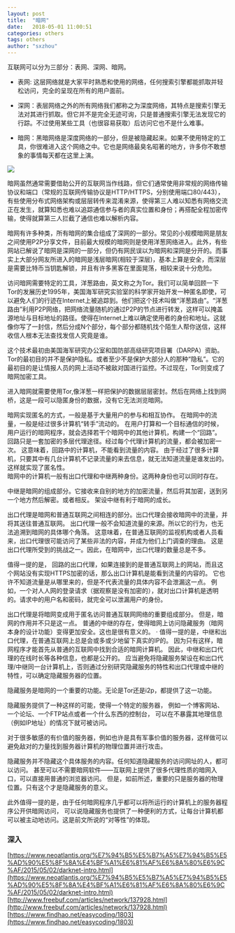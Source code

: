 ```yaml
---
layout: post
title:  "暗网"
date:   2018-05-01 11:00:51
categories: others
tags: others
author: "sxzhou"
---
```

互联网可以分为三部分：表网、深网、暗网。

* 表网: 这层网络就是大家平时熟悉和使用的网络，任何搜索引擎都能抓取并轻松访问，完全的呈现在所有的用户面前。

* 深网：表层网络之外的所有网络我们都称之为深度网络，其特点是搜索引擎无法对其进行抓取。但它并不是完全无迹可询，只是普通搜索引擎无法发现它的行踪。不过使用某些工具（也很容易获取）后访问它也不是什么难事。

* 暗网：黑暗网络是深度网络的一部分，但是被隐藏起来。如果不使用特定的工具，你很难进入这个网络之中。它也是网络最臭名昭著的地方，许多你不敢想象的事情每天都在这里上演。
 
![](https://pic4.zhimg.com/v2-c95314e1b5829f89c4694e9b9248828a_r.jpg)

暗网虽然通常需要借助公开的互联网当作线路，但它们通常使用非常规的网络传输协议和端口（常规的互联网传输协议是HTTP/HTTPS，分别使用端口80/443），有些使用分布式网络架构或层层转传来混淆来源，使得第三人难以知悉有网络交流正在发生，就算知悉也难以追踪通信参与者的真实位置和身份；再搭配全程加密传输，使得就算第三人拦截了通信也难以解析内容。  

暗网有许多种类，所有暗网的集合组成了深网的一部分。常见的小规模暗网是朋友之间使用P2P分享文件，目前最大规模的暗网则是使用洋葱网络进入。此外，有些网站已解说了暗网是深网的一部分，但仍有网民误以为暗网和深网是分开的。而事实上大部分网友所进入的暗网是浅层暗网(相较于深层)，基本上算是安全，而深层是需要比特币当钥匙解锁，并且有许多黑客在里面晃荡，相较来说十分危险。   

访问暗网需要特定的工具，洋葱路由，英文称之为Tor。我们可以简单回顾一下Tor的发展历史1995年，美国海军研究实验室的科学家开始开发一种匿名即使，可以避免人们的行迹在Internet上被追踪到。他们把这个技术叫做“洋葱路由”。“洋葱路由”利用P2P网络，把网络流量随机的通过P2P的节点进行转发，这样可以掩盖源地址与目标地址的路径。使得在Internet上难以确定使用者的身份和地址。这就像你写了一封信，然后分成N个部分，每个部分都随机找个陌生人帮你送信，这样收信人根本无法查找发信人究竟是谁。

这个技术最初由美国海军研究办公室和国防部高级研究项目署（DARPA）资助。Tor的最初目的并不是保护隐私。或者至少不是保护大部分人的那种“隐私”。它的最初目的是让情报人员的网上活动不被敌对国进行监控。不过现在，Tor则变成了暗网加密工具。

进入暗网就需要使用Tor,像洋葱一样把保护的数据层层密封。然后在网络上找到网桥，这是一段可以隐匿身份的数据，没有它无法浏览暗网。  

暗网实现匿名的方式，一般是基于大量用户的参与和相互协作。 在暗网中的流量，一般是经过很多计算机“转手”流动的。 在用户打算和一个目标通信的时候，用户运行的暗网程序，就会选择若干个暗网中的其他计算机，构建一个“回路”。 回路只是一套加密的多层代理途径。经过每个代理计算机的流量，都会被加密一次。 这意味着，回路中的计算机，不能看到流量的内容。 由于经过了很多计算机，只要其中有几台计算机不记录流量的来去信息，就无法知道流量是谁发出的。这样就实现了匿名性。  
暗网中的计算机一般有出口代理和中继两种身份。这两种身份也可以同时存在。

中继是暗网的组成部分。它接收来自别的地方的加密流量，然后将其加密，送到另一个地方然后解密。或者相反。 架设中继有利于暗网的成长。

出口代理是暗网和普通互联网之间相连的部分。出口代理会接收暗网中的流量，并将其送往普通互联网。 出口代理一般不会知道流量的来源。所以它的行为，也无法追溯到暗网的具体哪个角落。 这意味着，在普通互联网的监视机构或者人员看来，出口代理很可能访问了某些非法的内容，并成为他们上门调查的理由。 这是出口代理所受到的挑战之一。因此，在暗网中，出口代理的数量总是不多。

值得一提的是， 回路的出口代理，如果连接到的是普通互联网上的网站，而且这个网站没有实现HTTPS加密的话，那么出口计算机是能看到流量的内容的。 它也许不知道流量是从哪里来的，但是不代表流量的具体内容不会泄漏这一点。 例如，一个对人人网的登录请求（据观察是没有加密的），就对出口计算机是透明的。请求中的用户名和密码，就完全可以泄漏用户的身份。

出口代理是将暗网变成用于匿名访问普通互联网网络的重要组成部分。 但是，暗网的作用并不只是这一点。 普通的中继的存在，使得暗网上访问隐藏服务（暗网本身的设计功能）变得更加安全。这也是很有意义的。 · 值得一提的是，中继和出口代理，在普通互联网上总是会或多或少地留下真实的IP的。 因为只有这样，暗网程序才能首先从普通的互联网中找到合适的暗网计算机。 因此，中继和出口代理的在线时长等各种信息，也都是公开的。 应当避免将隐藏服务架设在和出口代理/中继同一台计算机上，否则通过分别研究隐藏服务的特性和出口代理或中继的特性，可以确定隐藏服务器的位置。  

隐藏服务是暗网的一个重要的功能。无论是Tor还是i2p，都提供了这一功能。

隐藏服务提供了一种这样的可能，使得一个特定的服务器， 例如一个博客网站、一个论坛、一个FTP站点或者一个什么东西的控制台， 可以在不暴露其地理信息（例如IP地址）的情况下就可被访问。

对于很多敏感的有价值的服务器，例如也许是具有军事价值的服务器，这样做可以避免敌对的力量找到服务器计算机的物理位置并进行攻击。

隐藏服务并不隐藏这个具体服务的内容。任何知道隐藏服务的访问网址的人，都可以访问。 甚至可以不需要暗网软件——互联网上提供了很多代理性质的暗网入口，可以直接用普通的浏览器访问。 但是，如前所述，重要的只是服务器的物理位置。只有这个才是隐藏服务的意义。

此外值得一提的是，由于任何暗网程序几乎都可以将所运行的计算机上的服务器程序公开供暗网访问， 可以说隐藏服务也提供了一种便利的方式，让每台计算机都可以被主动地访问。这是前文所说的“对等性”的体现。  


### 深入
[https://www.neoatlantis.org/%E7%94%B5%E5%B7%A5%E7%94%B5%E5%AD%90%E5%8F%8A%E4%BF%A1%E6%81%AF%E6%8A%80%E6%9C%AF/2015/05/02/darknet-intro.html](https://www.neoatlantis.org/%E7%94%B5%E5%B7%A5%E7%94%B5%E5%AD%90%E5%8F%8A%E4%BF%A1%E6%81%AF%E6%8A%80%E6%9C%AF/2015/05/02/darknet-intro.html)  
[http://www.freebuf.com/articles/network/137928.html](http://www.freebuf.com/articles/network/137928.html)  
[https://www.findhao.net/easycoding/1803](https://www.findhao.net/easycoding/1803)



